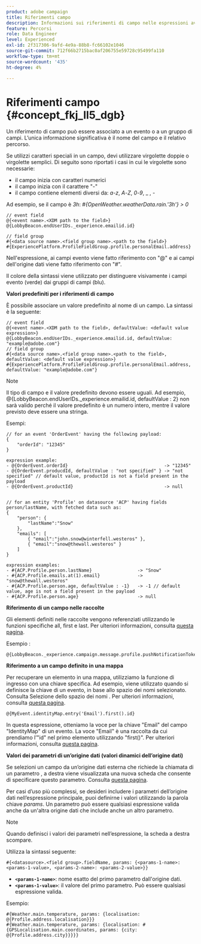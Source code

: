 ```yaml
---
product: adobe campaign
title: Riferimenti campo
description: Informazioni sui riferimenti di campo nelle espressioni avanzate
feature: Percorsi
role: Data Engineer
level: Experienced
exl-id: 2f317306-9afd-4e9a-88b8-fc66102e1046
source-git-commit: 712f66b2715bac0af206755e59728c95499fa110
workflow-type: tm+mt
source-wordcount: '435'
ht-degree: 4%

---
```


# Riferimenti campo {#concept_fkj_ll5_dgb}

Un riferimento di campo può essere associato a un evento o a un gruppo di campi. L’unica informazione significativa è il nome del campo e il relativo percorso.

Se utilizzi caratteri speciali in un campo, devi utilizzare virgolette doppie o virgolette semplici. Di seguito sono riportati i casi in cui le virgolette sono necessarie:

* il campo inizia con caratteri numerici
* il campo inizia con il carattere &quot;-&quot;
* il campo contiene elementi diversi da: _a_-_z_, _A_-_Z_, _0_-_9_, _ , _-_

Ad esempio, se il campo è _3h_: _#{OpenWeather.weatherData.rain.&#39;3h&#39;} > 0_

```
// event field
@{<event name>.<XDM path to the field>}
@{LobbyBeacon.endUserIDs._experience.emailid.id}

// field group
#{<data source name>.<field group name>.<path to the field>}
#{ExperiencePlatform.ProfileFieldGroup.profile.personalEmail.address}
```

Nell&#39;espressione, ai campi evento viene fatto riferimento con &quot;@&quot; e ai campi dell&#39;origine dati viene fatto riferimento con &quot;#&quot;.

Il colore della sintassi viene utilizzato per distinguere visivamente i campi evento (verde) dai gruppi di campi (blu).

**Valori predefiniti per i riferimenti di campo**

È possibile associare un valore predefinito al nome di un campo. La sintassi è la seguente:

```
// event field
@{<event name>.<XDM path to the field>, defaultValue: <default value expression>}
@{LobbyBeacon.endUserIDs._experience.emailid.id, defaultValue: "example@adobe.com"}
// field group
#{<data source name>.<field group name>.<path to the field>, defaultValue: <default value expression>}
#{ExperiencePlatform.ProfileFieldGroup.profile.personalEmail.address, defaultValue: "example@adobe.com"}
```

>[!NOTE]
>
>Il tipo di campo e il valore predefinito devono essere uguali. Ad esempio, @{LobbyBeacon.endUserIDs._experience.emailid.id, defaultValue : 2} non sarà valido perché il valore predefinito è un numero intero, mentre il valore previsto deve essere una stringa.

Esempi:

```
// for an event 'OrderEvent' having the following payload:
{
    "orderId": "12345"
}
 
expression example:
- @{OrderEvent.orderId}                                    -> "12345"
- @{OrderEvent.producdId, defaultValue : "not specified" } -> "not specified" // default value, productId is not a field present in the payload
- @{OrderEvent.productId}                                  -> null
 
 
// for an entity 'Profile' on datasource 'ACP' having fields person/lastName, with fetched data such as:
{
    "person": {
        "lastName":"Snow"
    },
    "emails": [
        { "email":"john.snow@winterfell.westeros" },
        { "email":"snow@thewall.westeros" }
    ]
}
 
expression examples:
- #{ACP.Profile.person.lastName}                 -> "Snow"
- #{ACP.Profile.emails.at(1).email}              -> "snow@thewall.westeros"
- #{ACP.Profile.person.age, defaultValue : -1}   -> -1 // default value, age is not a field present in the payload
- #{ACP.Profile.person.age}                      -> null
```

**Riferimento di un campo nelle raccolte**

Gli elementi definiti nelle raccolte vengono referenziati utilizzando le funzioni specifiche all, first e last. Per ulteriori informazioni, consulta [questa pagina](../expression/collection-management-functions.md).

Esempio :

```
@{LobbyBeacon._experience.campaign.message.profile.pushNotificationTokens.all()
```

**Riferimento a un campo definito in una mappa**

Per recuperare un elemento in una mappa, utilizziamo la funzione di ingresso con una chiave specifica. Ad esempio, viene utilizzato quando si definisce la chiave di un evento, in base allo spazio dei nomi selezionato. Consulta Selezione dello spazio dei nomi . Per ulteriori informazioni, consulta [questa pagina](../event/selecting-the-namespace.md).

```
@{MyEvent.identityMap.entry('Email').first().id}
```

In questa espressione, otteniamo la voce per la chiave &quot;Email&quot; del campo &quot;IdentityMap&quot; di un evento. La voce &quot;Email&quot; è una raccolta da cui prendiamo l’&quot;id&quot; nel primo elemento utilizzando &quot;first()&quot;. Per ulteriori informazioni, consulta [questa pagina](../expression/collection-management-functions.md).

**Valori dei parametri di un’origine dati (valori dinamici dell’origine dati)**

Se selezioni un campo da un’origine dati esterna che richiede la chiamata di un parametro , a destra viene visualizzata una nuova scheda che consente di specificare questo parametro. Consulta [questa pagina](../expression/expressionadvanced.md).

Per casi d’uso più complessi, se desideri includere i parametri dell’origine dati nell’espressione principale, puoi definirne i valori utilizzando la parola chiave _params_. Un parametro può essere qualsiasi espressione valida anche da un&#39;altra origine dati che include anche un altro parametro.

>[!NOTE]
>
>Quando definisci i valori dei parametri nell’espressione, la scheda a destra scompare.

Utilizza la sintassi seguente:

```
#{<datasource>.<field group>.fieldName, params: {<params-1-name>: <params-1-value>, <params-2-name>: <params-2-value>}}
```

* **`<params-1-name>`**: nome esatto del primo parametro dall&#39;origine dati.
* **`<params-1-value>`**: il valore del primo parametro. Può essere qualsiasi espressione valida.

Esempio:

```
#{Weather.main.temperature, params: {localisation: @{Profile.address.localisation}}}
#{Weather.main.temperature, params: {localisation: #{GPSLocalisation.main.coordinates, params: {city: @{Profile.address.city}}}}}
```
